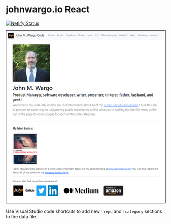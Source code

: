 # johnwargo.io React

[![Netlify Status](https://api.netlify.com/api/v1/badges/cadf9d02-1d0e-4a7c-9bff-0aad66ca62cf/deploy-status)](https://app.netlify.com/sites/jmw-code/deploys)

![Home Page](screenshots/figure-01.png)

Use Visual Studio code shortcuts to add new `!repo` and `!category` sections to the data file.

<!-- <script type="text/javascript" src="https://cdnjs.buymeacoffee.com/1.0.0/button.prod.min.js" data-name="bmc-button" data-slug="johnwargo" data-color="#5F7FFF" data-emoji="📖" data-font="Comic" data-text="Buy me a book" data-outline-color="#000000" data-font-color="#ffffff" data-coffee-color="#FFDD00" ></script> -->